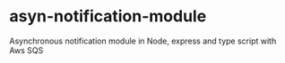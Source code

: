 # asyn-notification-module
Asynchronous notification module in Node, express and type script with Aws SQS
